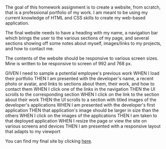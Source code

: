 The goal of this homework assignment is to create a website, from scratch, that is a professional portfolio of my work. I am meant to be using my current knowledge of HTML and CSS skills to create my web-based application. 

The final website needs to have a heading with my name, a navigation bar which brings the user to the various sections of my page, and several sections showing off some notes about myself, images/links to my projects, and how to contact me. 

The contents of the website should be responsive to various screen sizes. Mine is written to be responsive to screen of 992 and 768 px. 

GIVEN I need to sample a potential employee's previous work
WHEN I load their portfolio
THEN I am presented with the developer's name, a recent photo or avatar, and links to sections about them, their work, and how to contact them
WHEN I click one of the links in the navigation
THEN the UI scrolls to the corresponding section
WHEN I click on the link to the section about their work
THEN the UI scrolls to a section with titled images of the developer's applications
WHEN I am presented with the developer's first application
THEN that application's image should be larger in size than the others
WHEN I click on the images of the applications
THEN I am taken to that deployed application
WHEN I resize the page or view the site on various screens and devices
THEN I am presented with a responsive layout that adapts to my viewport

You can find my final site by clicking [here](https://elarso2.github.io/Professional-Portfolio/).
